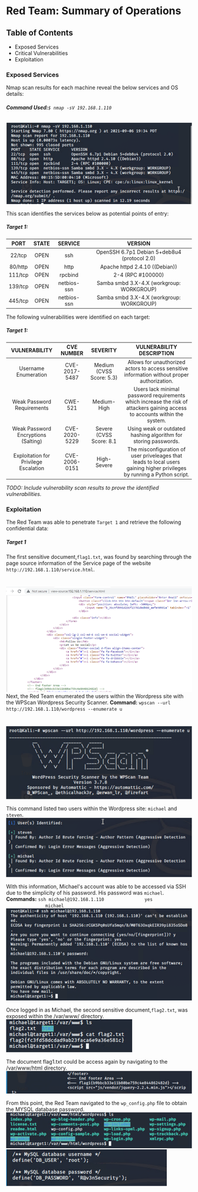 # Red Team: Summary of Operations

## Table of Contents
- Exposed Services
- Critical Vulnerabilities
- Exploitation

### Exposed Services

Nmap scan results for each machine reveal the below services and OS details:
###### **Command Used:**`$ nmap -sV 192.168.1.110`
![nmap results](Images/nmap_scan.PNG)

This scan identifies the services below as potential points of entry:
##### Target 1:

|   PORT  	| STATE 	|   SERVICE   	|                    VERSION                   	|
|:-------:	|:-----:	|:-----------:	|:--------------------------------------------:	|
|  22/tcp 	|  OPEN 	|     ssh     	| OpenSSH 6.7p1 Debian 5+deb8u4 (protocol 2.0) 	|
| 80/http 	|  OPEN 	|     http    	|        Apache httpd 2.4.10 ((Debian))        	|
| 111/tcp 	|  OPEN 	|   rpcbind   	|               2-4 (RPC #100000)              	|
| 139/tcp 	|  OPEN 	| netbios-ssn 	|   Samba smbd 3.X-4.X (workgroup: WORKGROUP)  	|
| 445/tcp 	|  OPEN 	| netbios-ssn 	|   Samba smbd 3.X-4.X (workgroup: WORKGROUP)  	|


The following vulnerabilities were identified on each target:
##### Target 1:

|  VULNERABILITY 	| CVE NUMBER 	|   SEVERITY     	|    VULNERABILITY DESCRIPTION                   	|
|:-------:	|:-----:	|:-----------:	|:--------------------------------------------:	|
|  Username Enumeration	|CVE-2017-5487  |     Medium (CVSS Score: 5.3)     	|  Allows for unauthorized actors to access sensitive information without proper authorization.	|
| Weak Password Requirements 	|  CWE-521 	|     Medium-High    | Users lack minimal password requirements which increase the risk of attackers gaining access to accounts within the system.        	|
| Weak Password Encryptions (Salting) 	|     CVE-2020-5229	|   Severe (CVSS Score: 8.1   	|   Using weak or outdated hashing algorithm for storing passwords.            	|
| Exploitation for Privilege Escalation 	|  CVE-2006-0151 | High-Severe	|   The misconfiguration of user priveleages that leads to local users gaining higher privileges by running a Python script.  	|



_TODO: Include vulnerability scan results to prove the identified vulnerabilities._

### Exploitation

The Red Team was able to penetrate `Target 1` and retrieve the following confidential data:
##### Target 1
The first sensitive document,`flag1.txt`, was found by searching through the page source information of the Service page of the website `http://192.168.1.110/service.html`.
#
![Flag1:Service Page of Website](Images/flag1_website_servicepage.PNG)
Next, the Red Team enumerated the users within the Wordpress site with the WPScan Wordpress Security Scanner.
**Command:** `wpscan --url http://192.168.1.110/wordpress --enumerate u`
#
![WPScan Command](Images/wpscan_cmd.PNG)

This command listed two users within the Wordpress site: `michael` and `steven`.
![Users Found](Images/wpscan_users.PNG)

With this information, Michael's account was able to be accessed via SSH due to the simplicity of his password. His password was `michael`.
**Commands:** `ssh michael@192.168.1.110`
&nbsp;&nbsp;&nbsp;&nbsp;&nbsp;&nbsp;&nbsp;&nbsp;&nbsp;&nbsp;&nbsp;&nbsp;&nbsp;&nbsp;&nbsp;&nbsp;&nbsp;&nbsp;&nbsp;&nbsp;&nbsp;&nbsp;&nbsp;&nbsp;&nbsp;&nbsp;&nbsp;`yes`
&nbsp;&nbsp;&nbsp;&nbsp;&nbsp;&nbsp;&nbsp;&nbsp;&nbsp;&nbsp;&nbsp;&nbsp;&nbsp;&nbsp;&nbsp;&nbsp;&nbsp;&nbsp;&nbsp;&nbsp;&nbsp;&nbsp;&nbsp;&nbsp;&nbsp;&nbsp;&nbsp;`michael`
![Access to Michael's Account](Images/ssh_michael.PNG)

Once logged in as Michael, the second sensitive document,`flag2.txt`, was exposed within the /var/www/ directory.
![Flag2](Images/Flag_2.PNG)

The document flag1.txt could be access again by navigating to the /var/www/html directory.
![Flag1:Michael's Account](Images/flag_1.PNG)

From this point, the Red Team navigated to the `wp_config.php` file to obtain the MYSQL database password.
![Path to wp_config.php](Images/path_wpconfig.PNG) ![MySQL Database Credentials](Images/MySQL_Creds.PNG)